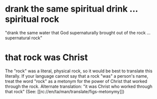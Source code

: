 # drank the same spiritual drink ... spiritual rock

"drank the same water that God supernaturally brought out of the rock ... supernatural rock"

# that rock was Christ

The "rock" was a literal, physical rock, so it would be best to translate this literally. If your language cannot say that a rock "was" a person's name, treat the word "rock" as a metonym for the power of Christ that worked through the rock. Alternate translation: "it was Christ who worked through that rock" (See: [[rc://en/ta/man/translate/figs-metonymy]])

